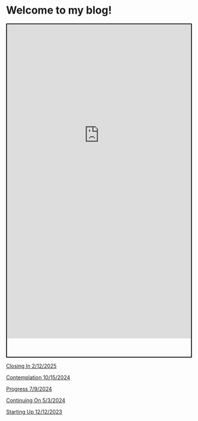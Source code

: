 <html lang="en-US">

<head>
    <meta charset='utf-8'>
    <meta http-equiv= "X-UA-Compatible" content="IE=edge">
    <meta name="viewport" content="width=device-width,maximum-scale=2">

</head>

<main>

<h1> Welcome to my blog! </h1>

<div style="border: 2px solid rgb(0, 0, 0); overflow: hidden; text-align:left; max-width: 736px;">
<iframe scrolling="no" src="https://andrew-jones657.github.io/blog_posts/2-12-2025-Closing-In" style="border: none; height: 1100px; width:100%; margin-top: -250px; margin-bottom: 50px">
</iframe>
</div>


<p> <a href="./blog_posts/2-12-2025-Closing-In"> Closing In 2/12/2025 </a> </p>
<p> <a href="./blog_posts/10-15-2024-Contemplation"> Contemplation 10/15/2024 </a> </p>
<p> <a href="./blog_posts/7-9-2024-Progress"> Progress 7/9/2024 </a> </p>
<p> <a href="./blog_posts/5-3-2024"> Continuing On 5/3/2024 </a> </p>
<p> <a href="./blog_posts/12-12-2023-Starting-Up"> Starting Up 12/12/2023 </a> </p>
  
</main>
</html>
